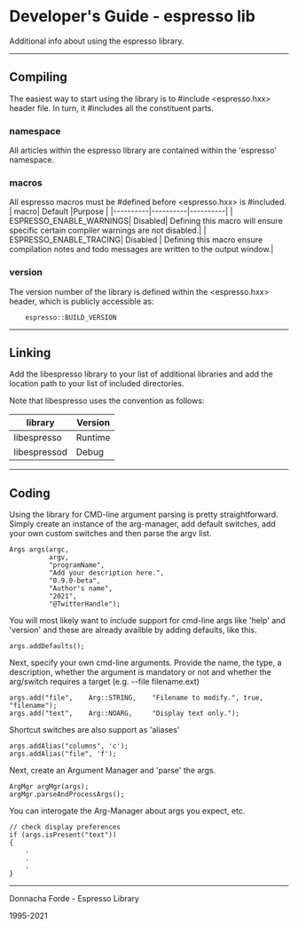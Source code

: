# Developer's Guide - espresso lib 
Additional info about using the espresso library. 

***
## Compiling

The easiest way to start using the library is to #include <espresso.hxx> header file. In turn, it #includes all the constituent parts. 


### namespace
All articles within the espresso library are contained within the 'espresso' namespace.


### macros
All espresso macros must be #defined before <espresso.hxx> is #included. 
| macro| Default |Purpose |
|----------|----------|----------|
|  ESPRESSO_ENABLE_WARNINGS| Disabled| Defining this macro will ensure specific certain compiler warnings are not disabled.|
|  ESPRESSO_ENABLE_TRACING|  Disabled | Defining this macro ensure compilation notes and todo messages are written to the output window.|




### version

The version number of the library is defined within the <espresso.hxx> header, which is publicly accessible as:

		espresso::BUILD_VERSION 
***
## Linking

Add the libespresso library to your list of additional libraries and add the location path to your list of included directories. 

Note that libespresso uses the convention as follows:

| library | Version |
|----------|----------|
|  libespresso  |  Runtime |
|  libespressod  |  Debug |

***
## Coding

Using the library for CMD-line argument parsing is pretty straightforward. Simply create an instance of the arg-manager, add default switches, add your own custom switches and then parse the argv list. 


	Args args(argc, 
			  argv, 
			  "programName", 
			  "Add your description here.", 
			  "0.9.0-beta", 
			  "Author's name", 
			  "2021", 
			  "@TwitterHandle");

You will most likely want to include support for cmd-line args like 'help' and 'version' and these are already availble by adding defaults, like this. 

	args.addDefaults();

Next, specify your own cmd-line arguments. Provide the name, the type, a description, whether the argument is mandatory or not and whether the arg/switch requires a target (e.g. --file filename.ext)

	args.add("file",	Arg::STRING,	"Filename to modify.", true, "filename");
	args.add("text",	Arg::NOARG,		"Display text only.");


Shortcut switches are also support as 'aliases'

	args.addAlias("columns", 'c');
	args.addAlias("file", 'f');

Next, create an Argument Manager and 'parse' the args. 

	ArgMgr argMgr(args); 
	argMgr.parseAndProcessArgs(); 

You can interogate the Arg-Manager about args you expect, etc. 

	// check display preferences
	if (args.isPresent("text"))
	{
		.
		.
		.
	}
	
	
***
Donnacha Forde - Espresso Library

1995-2021




